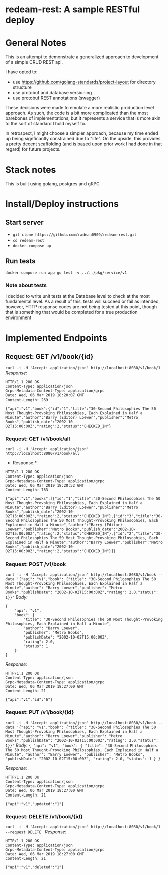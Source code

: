 # redeam-rest: A sample RESTful deploy

# General Notes

This is an attempt to demonstrate a generalized approach to development of a simple CRUD REST api.

I have opted to:
- use https://github.com/golang-standards/project-layout for directory structure
- use protobuf and database versioning
- use protobuf REST annotations (swagger)

These decisions were made to emulate a more realistic production level approach. As such, the code is a bit more complicated than the most barebones of implementations, but it represents a service that is more akin to the sort of standard I hold myself to.

In retrospect, I might choose a simpler approach, because my time ended up being signficantly constrained due to "life". On the upside, this provides a pretty decent scaffolding (and is based upon prior work I had done in that regard) for future projects.

# Stack notes
This is built using golang, postgres and gRPC

# Install/Deploy instructions

## Start server
* `git clone https://github.com/radean0909/redeam-rest.git`
* `cd redeam-rest`
* `docker-compose up`

## Run tests
`docker-compose run app go test -v ../../pkg/service/v1`
### Note about tests
I decided to write unit tests at the Database level to check at the most fundamental level. As a result of this, tests will succeed or fail as intended, however, HTTP response codes are not being tested at this point, though that is something that would be completed for a true production environment

# Implemented Endpoints

## Request: GET /v1/book/{id}
`curl -i -H 'Accept: application/json' http://localhost:8080/v1/book/1`
*Response:* 
```
HTTP/1.1 200 OK
Content-Type: application/json
Grpc-Metadata-Content-Type: application/grpc
Date: Wed, 06 Mar 2019 18:20:07 GMT
Content-Length: 269

{"api":"v1","book":{"id":"1","title":"30-Second Philosophies The 50 Most Thought-Provoking Philosophies, Each Explained in Half a Minute","author":"Barry (Editor) Loewer","publisher":"Metro Books","publish_date":"2002-10-02T15:00:00Z","rating":2,"status":"CHECKED_IN"}
```

### Request: GET /v1/book/all
`curl -i -H 'Accept: application/json' http://localhost:8080/v1/book/all`
* Response:* 
```
HTTP/1.1 200 OK
Content-Type: application/json
Grpc-Metadata-Content-Type: application/grpc
Date: Wed, 06 Mar 2019 18:20:52 GMT
Content-Length: 763

{"api":"v1","books":[{"id":"1","title":"30-Second Philosophies The 50 Most Thought-Provoking Philosophies, Each Explained in Half a Minute","author":"Barry (Editor) Loewer","publisher":"Metro Books","publish_date":"2002-10-02T15:00:00Z","rating":2,"status":"CHECKED_IN"},{"id":"3","title":"30-Second Philosophies The 50 Most Thought-Provoking Philosophies, Each Explained in Half a Minute","author":"Barry (Editor) Loewer","publisher":"Metro Books","publish_date":"2002-10-02T15:00:00Z","rating":2,"status":"CHECKED_IN"},{"id":"2","title":"30-Second Philosophies The 50 Most Thought-Provoking Philosophies, Each Explained in Half a Minute","author":"Barry Loewer","publisher":"Metro Books","publish_date":"2002-10-02T15:00:00Z","rating":2,"status":"CHECKED_IN"}]}
```

### Request: POST /v1/book
`curl -i -H 'Accept: application/json' http://localhost:8080/v1/book --data '{"api": "v1","book": {"title": "30-Second Philosophies The 50 Most Thought-Provoking Philosophies, Each Explained in Half a Minute","author": "Barry Loewer","publisher": "Metro Books","publishDate": "2002-10-02T15:00:00Z","rating": 2.0,"status": 1}}'`
*Body:* 
```
{
	"api": "v1",
	"book": {
		"title": "30-Second Philosophies The 50 Most Thought-Provoking Philosophies, Each Explained in Half a Minute",
		"author": "Barry Loewer",
		"publisher": "Metro Books",
		"publishDate": "2002-10-02T15:00:00Z",
		"rating": 2.0,
		"status": 1
	}
}
```

*Response:* 
```
HTTP/1.1 200 OK
Content-Type: application/json
Grpc-Metadata-Content-Type: application/grpc
Date: Wed, 06 Mar 2019 18:27:00 GMT
Content-Length: 21

{"api":"v1","id":"6"}
```

### Request: PUT /v1/book/{id}
`curl -i -H 'Accept: application/json' http://localhost:8080/v1/book --data '{"api": "v1","book": {"title": "30-Second Philosophies The 50 Most Thought-Provoking Philosophies, Each Explained in Half a Minute","author": "Barry Loewer","publisher": "Metro Books","publishDate": "2002-10-02T15:00:00Z","rating": 2.0,"status": 1}}'`
*Body:* ```{
	"api": "v1",
	"book": {
		"title": "30-Second Philosophies The 50 Most Thought-Provoking Philosophies, Each Explained in Half a Minute",
		"author": "Barry Loewer",
		"publisher": "Metro Books",
		"publishDate": "2002-10-02T15:00:00Z",
		"rating": 2.0,
		"status": 1
	}
}```

*Response:* 
```
HTTP/1.1 200 OK
Content-Type: application/json
Grpc-Metadata-Content-Type: application/grpc
Date: Wed, 06 Mar 2019 18:27:00 GMT
Content-Length: 21

{"api":"v1","updated":"1"}
```

### Request: DELETE /v1/book/{id}
`curl -i -H 'Accept: application/json' http://localhost:8080/v1/book/1 --request DELETE `
*Response:* 
```
HTTP/1.1 200 OK
Content-Type: application/json
Grpc-Metadata-Content-Type: application/grpc
Date: Wed, 06 Mar 2019 18:27:00 GMT
Content-Length: 21

{"api":"v1","deleted":"1"}
```

